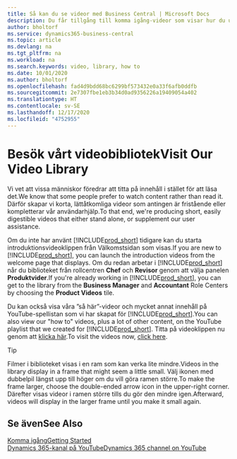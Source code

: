 ```yaml
---
title: Så kan du se videor med Business Central | Microsoft Docs
description: Du får tillgång till komma igång-videor som visar hur du utför vanliga uppgifter.
author: bholtorf
ms.service: dynamics365-business-central
ms.topic: article
ms.devlang: na
ms.tgt_pltfrm: na
ms.workload: na
ms.search.keywords: video, library, how to
ms.date: 10/01/2020
ms.author: bholtorf
ms.openlocfilehash: fad4d9bdd68bc6299bf573432e0a33f6afb0ddfb
ms.sourcegitcommit: 2e7307fbe1eb3b34d0ad9356226a19409054a402
ms.translationtype: HT
ms.contentlocale: sv-SE
ms.lasthandoff: 12/17/2020
ms.locfileid: "4752955"
---
```

# <a name="visit-our-video-library"></a><span data-ttu-id="08508-103">Besök vårt videobibliotek</span><span class="sxs-lookup"><span data-stu-id="08508-103">Visit Our Video Library</span></span>

<span data-ttu-id="08508-104">Vi vet att vissa människor föredrar att titta på innehåll i stället för att läsa det.</span><span class="sxs-lookup"><span data-stu-id="08508-104">We know that some people prefer to watch content rather than read it.</span></span> <span data-ttu-id="08508-105">Därför skapar vi korta, lättåtkomliga videor som antingen är fristående eller kompletterar vår användarhjälp.</span><span class="sxs-lookup"><span data-stu-id="08508-105">To that end, we're producing short, easily digestible videos that either stand alone, or supplement our user assistance.</span></span>  

<span data-ttu-id="08508-106">Om du inte har använt [!INCLUDE[prod_short](includes/prod_short.md)] tidigare kan du starta introduktionsvideoklippen från Välkomstsidan som visas.</span><span class="sxs-lookup"><span data-stu-id="08508-106">If you are new to [!INCLUDE[prod_short](includes/prod_short.md)], you can launch the introduction videos from the welcome page that displays.</span></span> <span data-ttu-id="08508-107">Om du redan arbetar i [!INCLUDE[prod_short](includes/prod_short.md)] når du biblioteket från rollcentren **Chef** och **Revisor** genom att välja panelen **Produktvider**.</span><span class="sxs-lookup"><span data-stu-id="08508-107">If you're already working in [!INCLUDE[prod_short](includes/prod_short.md)], you can get to the library from the **Business Manager** and **Accountant** Role Centers by choosing the **Product Videos** tile.</span></span>  

<span data-ttu-id="08508-108">Du kan också visa våra ”så här”-videor och mycket annat innehåll på YouTube-spellistan som vi har skapat för [!INCLUDE[prod_short](includes/prod_short.md)].</span><span class="sxs-lookup"><span data-stu-id="08508-108">You can also view our "how to" videos, plus a lot of other content, on the YouTube playlist that we created for [!INCLUDE[prod_short](includes/prod_short.md)].</span></span> <span data-ttu-id="08508-109">Titta på videoklippen nu genom att [klicka här](https://go.microsoft.com/fwlink/?linkid=851533).</span><span class="sxs-lookup"><span data-stu-id="08508-109">To visit the videos now, [click here](https://go.microsoft.com/fwlink/?linkid=851533).</span></span>

> [!Tip]  
> <span data-ttu-id="08508-110">Filmer i biblioteket visas i en ram som kan verka lite mindre.</span><span class="sxs-lookup"><span data-stu-id="08508-110">Videos in the library display in a frame that might seem a little small.</span></span> <span data-ttu-id="08508-111">Välj ikonen med dubbelpil längst upp till höger om du vill göra ramen större.</span><span class="sxs-lookup"><span data-stu-id="08508-111">To make the frame larger, choose the double-ended arrow icon in the upper-right corner.</span></span> <span data-ttu-id="08508-112">Därefter visas videor i ramen större tills du gör den mindre igen.</span><span class="sxs-lookup"><span data-stu-id="08508-112">Afterward, videos will display in the larger frame until you make it small again.</span></span>

## <a name="see-also"></a><span data-ttu-id="08508-113">Se även</span><span class="sxs-lookup"><span data-stu-id="08508-113">See Also</span></span>

[<span data-ttu-id="08508-114">Komma igång</span><span class="sxs-lookup"><span data-stu-id="08508-114">Getting Started</span></span>](product-get-started.md)  
[<span data-ttu-id="08508-115">Dynamics 365-kanal på YouTube</span><span class="sxs-lookup"><span data-stu-id="08508-115">Dynamics 365 channel on YouTube</span></span>](https://www.youtube.com/channel/UCJGCg4rB3QSs8y_1FquelBQ)  
